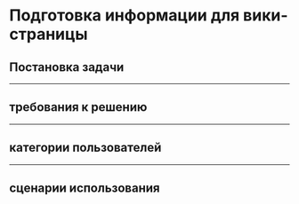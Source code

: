 # Подготовка информации для вики-страницы

## Постановка задачи

---

## требования к решению

---

## категории пользователей

---

## сценарии использования
